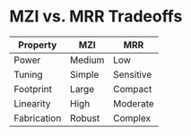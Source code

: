 # MZI vs. MRR Tradeoffs

| Property | MZI | MRR |
|-----------|-----|-----|
| Power | Medium | Low |
| Tuning | Simple | Sensitive |
| Footprint | Large | Compact |
| Linearity | High | Moderate |
| Fabrication | Robust | Complex |
